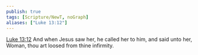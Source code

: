 ```yaml
---
publish: true
tags: [Scripture/NewT, noGraph]
aliases: ["Luke 13:12"]
---
```

[Luke 13:12](https://churchofjesuschrist.org/study/scriptures/nt/luke/13?lang=eng&id=p12#p12) And when Jesus saw her, he called her to him, and said unto her, Woman, thou art loosed from thine infirmity.
